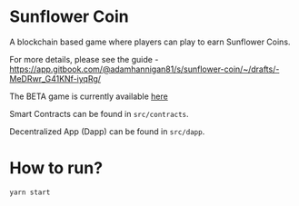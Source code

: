 # Sunflower Coin

A blockchain based game where players can play to earn Sunflower Coins.

For more details, please see the guide - https://app.gitbook.com/@adamhannigan81/s/sunflower-coin/~/drafts/-MeDRwr_G41KNf-iyqRg/

The BETA game is currently available [here](http://sunflower-coin-demo.s3-website-ap-southeast-2.amazonaws.com/)

Smart Contracts can be found in `src/contracts`.

Decentralized App (Dapp) can be found in `src/dapp`.

# How to run?

`yarn start`
